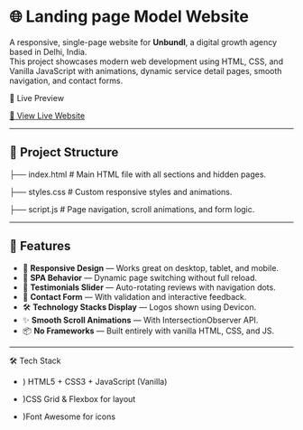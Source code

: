 # 🌐 Landing page Model Website

A responsive, single-page website for **Unbundl**, a digital growth agency based in Delhi, India.  
This project showcases modern web development using HTML, CSS, and Vanilla JavaScript  with animations, dynamic service detail pages, smooth navigation, and contact forms.

 🚀 Live Preview

[🔗 View Live Website]((https://unbundl-model-website.vercel.app/)) 

---

## 📁 Project Structure

├── index.html # Main HTML file with all sections and hidden pages.


├── styles.css # Custom responsive styles and animations.


├── script.js # Page navigation, scroll animations, and form logic.


---

## 🎯 Features

- 📱 **Responsive Design** — Works great on desktop, tablet, and mobile.
- 🧠 **SPA Behavior** — Dynamic page switching without full reload.
- 💬 **Testimonials Slider** — Auto-rotating reviews with navigation dots.
- 💌 **Contact Form** — With validation and interactive feedback.
- 🛠️ **Technology Stacks Display** — Logos shown using Devicon.
- ✨ **Smooth Scroll Animations** — With IntersectionObserver API.
- 📦 **No Frameworks** — Built entirely with vanilla HTML, CSS, and JS.

---

🛠️ Tech Stack

* ) HTML5 + CSS3 + JavaScript (Vanilla)

* )CSS Grid & Flexbox for layout

* )Font Awesome for icons




